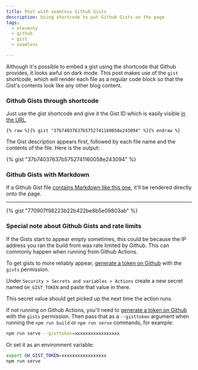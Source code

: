 ```yaml
---
title: Post with seamless Github Gists
description: Using shortcode to put Github Gists on the page
tags:
  - eleventy
  - github
  - gist
  - seamless

---
```


Although it's possible to embed a gist using the shortcode that Github provides, it looks awful on dark mode.  This post makes use of the `gist` shortcode, which will render each file as a regular code block so that the Gist's contents look like any other blog content.


### Github Gists through shortcode

Just use the gist shortcode and give it the Gist ID which is easily visible [in the URL](https://gist.github.com/mendhak/37b74037637b5752741160058e243094).

```
{% raw %}{% gist "37b74037637b5752741160058e243094" %}{% endraw %}
```

The Gist description appears first, followed by each file name and the contents of the file.  Here is the output:


{% gist "37b74037637b5752741160058e243094" %}


### Github Gists with Markdown

If a Github Gist file [contains Markdown like this one](https://gist.github.com/mendhak/770907f98223b22b422be8b5e09803ab), it'll be rendered directly onto the page. 

---

{% gist "770907f98223b22b422be8b5e09803ab" %}



### Special note about Github Gists and rate limits

If the Gists start to appear empty sometimes, this could be because the IP address you ran the build from was rate limited by Github. This can commonly happen when running from Github Actions.  

To get gists to more reliably appear, [generate a token on Github](https://github.com/settings/tokens) with the `gists` permission.  

Under `Security > Secrets and variables > Actions` create a new secret named `GH_GIST_TOKEN` and paste that value in there. 

This secret value should get picked up the next time the action runs.  

If not running on Github Actions, you'll need to [generate a token on Github](https://github.com/settings/tokens) with the `gists` permission. Then pass that as a `--gisttoken` argument when running the `npm run build` or `npm run serve` commands, for example:

```bash
npm run serve --gisttoken=xxxxxxxxxxxxxxxxx
```

Or set it as an environment variable:

```bash
export GH_GIST_TOKEN=xxxxxxxxxxxxxxxxx
npm run serve
```

